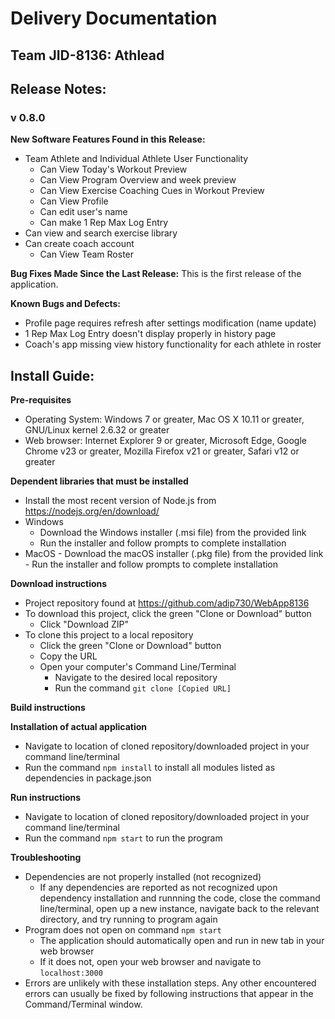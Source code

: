 # Delivery Documentation
## Team JID-8136: Athlead


## Release Notes: ##
### v 0.8.0 ###
**New Software Features Found in this Release:**
- Team Athlete and Individual Athlete User Functionality
  - Can View Today's Workout Preview
  - Can View Program Overview and week preview
  - Can View Exercise Coaching Cues in Workout Preview
  - Can View Profile
  - Can edit user's name
  - Can make 1 Rep Max Log Entry
- Can view and search exercise library
- Can create coach account
  - Can View Team Roster

**Bug Fixes Made Since the Last Release:**
This is the first release of the application.
  
**Known Bugs and Defects:**
  - Profile page requires refresh after settings modification (name update)
  - 1 Rep Max Log Entry doesn't display properly in history page
  - Coach's app missing view history functionality for each athlete in roster

## Install Guide: ##

**Pre-requisites**
  - Operating System: Windows 7 or greater, Mac OS X 10.11 or greater, GNU/Linux kernel 2.6.32 or greater
  - Web browser: Internet Explorer 9 or greater, Microsoft Edge, Google Chrome v23 or greater, Mozilla Firefox v21 or greater, Safari v12 or greater

**Dependent libraries that must be installed**
  - Install the most recent version of Node.js from https://nodejs.org/en/download/
  - Windows
    - Download the Windows installer (.msi file) from the provided link
    - Run the installer and follow prompts to complete installation
   - MacOS
    - Download the macOS installer (.pkg file) from the provided link
    - Run the installer and follow prompts to complete installation
    
**Download instructions**
  - Project repository found at https://github.com/adip730/WebApp8136
  - To download this project, click the green "Clone or Download" button
    - Click "Download ZIP"
  - To clone this project to a local repository
    - Click the green "Clone or Download" button
    - Copy the URL
    - Open your computer's Command Line/Terminal
      - Navigate to the desired local repository
      - Run the command `git clone [Copied URL]`
  
**Build instructions**
  
**Installation of actual application**
  - Navigate to location of cloned repository/downloaded project in your command line/terminal
  - Run the command `npm install` to install all modules listed as dependencies in package.json
  
**Run instructions**
  - Navigate to location of cloned repository/downloaded project in your command line/terminal
  - Run the command `npm start` to run the program
    

**Troubleshooting**
  - Dependencies are not properly installed (not recognized)
    - If any dependencies are reported as not recognized upon dependency installation and runnning the code, close the command line/terminal, open up a new instance, navigate back to the relevant directory, and try running to program again
  - Program does not open on command `npm start`
    - The application should automatically open and run in new tab in your web browser
    - If it does not, open your web browser and navigate to `localhost:3000`
  - Errors are unlikely with these installation steps. Any other encountered errors can usually be fixed by following instructions that appear in the Command/Terminal window.
    
